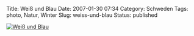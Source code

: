 Title: Weiß und Blau
Date: 2007-01-30 07:34
Category: Schweden
Tags: photo, Natur, Winter
Slug: weiss-und-blau
Status: published

[![Weiß und
Blau](/pic/blueframe_s.jpg "Weiß und Blau")](/pic/blueframe_l.jpg)

